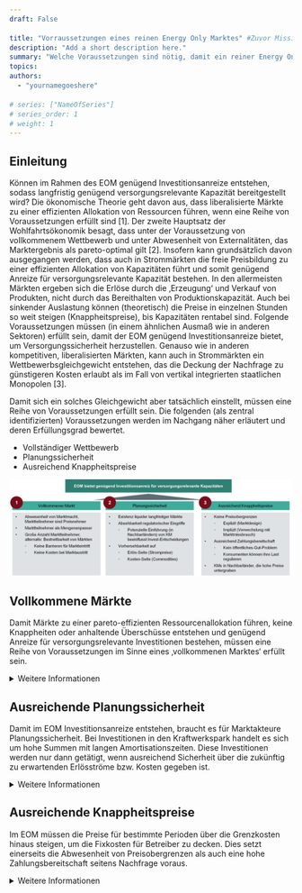 ```yaml
---
draft: False

title: "Vorraussetzungen eines reinen Energy Only Marktes" #Zuvor Missing Money - Qualitative Analyse
description: "Add a short description here."
summary: "Welche Voraussetzungen sind nötig, damit ein reiner Energy Only Markt langfristig ausreichende Investitionsanreize für eine sichere Stromversorgung bietet? Der Abschnitt beschreibt die zentralen Voraussetzungen, die dafür erfüllt sein müssen."
topics: 
authors:
  - "yournamegoeshere"

# series: ["NameOfSeries"]
# series_order: 1
# weight: 1
---
```

## Einleitung


Können im Rahmen des EOM genügend Investitionsanreize entstehen, sodass langfristig genügend versorgungsrelevante Kapazität bereitgestellt wird?
Die ökonomische Theorie geht davon aus, dass liberalisierte Märkte zu einer effizienten Allokation von Ressourcen führen, wenn eine Reihe von Voraussetzungen erfüllt sind [1]. Der zweite Hauptsatz der Wohlfahrtsökonomik besagt, dass unter der Voraussetzung von vollkommenem Wettbewerb und unter Abwesenheit von Externalitäten, das Marktergebnis als pareto-optimal gilt [2]. Insofern kann grundsätzlich davon ausgegangen werden, dass auch in Strommärkten die freie Preisbildung zu einer effizienten Allokation von Kapazitäten führt und somit genügend Anreize für versorgungsrelevante Kapazität bestehen.
In den allermeisten Märkten ergeben sich die Erlöse durch die ‚Erzeugung‘ und Verkauf von Produkten, nicht durch das Bereithalten von Produktionskapazität. Auch bei sinkender Auslastung können (theoretisch) die Preise in einzelnen Stunden so weit steigen (Knappheitspreise), bis Kapazitäten rentabel sind. Folgende Voraussetzungen müssen (in einem ähnlichen Ausmaß wie in anderen Sektoren) erfüllt sein, damit der EOM genügend Investitionsanreize bietet, um Versorgungssicherheit herzustellen. Genauso wie in anderen kompetitiven, liberalisierten Märkten, kann auch in Strommärkten ein Wettbewerbsgleichgewicht entstehen, das die Deckung der Nachfrage zu günstigeren Kosten erlaubt als im Fall von vertikal integrierten staatlichen Monopolen [3].

Damit sich ein solches Gleichgewicht aber tatsächlich einstellt, müssen eine Reihe von Voraussetzungen erfüllt sein. Die folgenden (als zentral identifizierten) Voraussetzungen werden im Nachgang näher erläutert und deren Erfüllungsgrad bewertet.
- Vollständiger Wettbewerb
- Planungssicherheit
- Ausreichend Knappheitspreise

![Voraussetzungen für ausreichend Investitionsanreize im EOM](./Voraussetzungen_fuer_ausreichend_Investitionsanreize_im_EOM.jpg)

## Vollkommene Märkte
Damit Märkte zu einer pareto-effizienten Ressourcenallokation führen, keine Knappheiten oder anhaltende Überschüsse entstehen und genügend Anreize für versorgungsrelevante Investitionen bestehen, müssen eine Reihe von Voraussetzungen im Sinne eines ‚vollkommenen Marktes‘ erfüllt sein.
<details>
  <summary>Weitere Informationen</summary>

### 2.1.1.1	Große Anzahl an Marktteilnehmer, Abwesenheit von Marktmacht
Damit Märkte effizient funktionieren, ist eine große (quasi unlimitierte) Anzahl an Marktakteuren notwendig. Diese theoretische Vorstellung ist in der Realität in den seltensten Fällen erfüllt. Selbst wenn diese Voraussetzung in der Realität nicht vollständig erfüllt ist, kann ausreichend Konkurrenz auf Angebotsseite auch durch andere Faktoren hinreichend erfüllt sein. Dazu müssen Märkte ‚bestreitbar‘ sein, d.h. der Markteintritt muss ‚vollkommen frei‘ bzw. der Marktaustritt muss ‚kostenlos‘ sein [4]. Vor allem beim Marktaustritt müssen die versunkenen Kosten hinreichend gering sein. Unter nicht ausreichender Konkurrenz kann es zu Monopolbildungen kommen, die die Kapazitäten künstlich verknappen, und damit nicht ausreichend Kapazität zur Verfügung gestellt wird.

### 2.1.1.2	Symmetrische Information
Die Marktteilnehmer müssen das Marktgeschehen sehr gut überblicken. Das bedeutet, Informationen über den Markt (die Eigenschaften des Gutes) sind ‚kostenlos‘ verfügbar, Verträge sind vollständig und ihre Erfüllung kann ‚kostenlos‘ durchgesetzt werden.

### 2.1.1.3	Marktteilnehmer als Mengenanpasser
Eine klassische Voraussetzung für die Existenz eines nahezu vollkommenen Marktes ist, dass Marktteilnehmer als Preisnehmer und Mengenanpasser reagieren.

### 2.1.1.4	Kurze Reaktionszeit
Marktteilnehmer müssen in der Lage sein, auf Marktänderungen ‚schnell‘ reagieren zu können. Zu lange Anpassungszeiten führen zu Situationen von anhaltendem oder wechselndem Überschuss/Knappheit. Beispiele dafür sind das ‚Cobweb Theorem‘ [5] oder der ‚Schweinezyklus‘ [6]. Im schlechtesten Fall führt ein zu starker zeitlicher Versatz zu einem Versorgungsengpass. 

### 2.1.1.5	Niedrige Transaktionskosten
Die Existenz von Transaktionskosten kann das Zustandekommen eines effizienten Marktergebnisses verunmöglichen. Nur wenn Austausch zwischen Marktteilnehmern kostengünstig möglich ist und Verträge kostengünstig zustande kommen können, führen Märkte zu einer effizienten Ressourcenallokation.

### 2.1.1.6	Abwesenheit von Externalitäten
Sobald Externalitäten im Spiel sind, führen Märkte nicht mehr zu einer pareto-effizienten Allokation von Gütern und machen staatliche Eingriffe notwendig [1]. Sobald Dritte (in positiver/negativer Weise) vom Marktgeschehen betroffen sind, kann über den Marktmechanismus keine pareto-effiziente Allokation mehr hergestellt werden. 

</details>

## Ausreichende Planungssicherheit
Damit im EOM Investitionsanreize entstehen, braucht es für Marktakteure Planungssicherheit. Bei Investitionen in den Kraftwerkspark handelt es sich um hohe Summen mit langen Amortisationszeiten. Diese Investitionen werden nur dann getätigt, wenn ausreichend Sicherheit über die zukünftig zu erwartenden Erlösströme bzw. Kosten gegeben ist. 

<details>
  <summary>Weitere Informationen</summary>

### 2.1.2.1	Existenz liquider langfristiger Märkte
Die Liquidität von Forward-Märkten ist eine wichtige Voraussetzung, um Planbarkeit sowohl für die Erlöse als auch Kosten sicherzustellen. Darüber hinaus müssen die Vorlaufzeiten für Kraftwerksbau mit dem zur Verfügung stehenden Planungshorizont konsistent sein.

### 2.1.2.2	Absehbarkeit von regulatorischen Eingriffen
Regulatorische Eingriffe und politische Interventionen in den Markt nehmen starken Einfluss auf die Planungssicherheit. Marktteilnehmer antizipieren Änderungen des regulatorischen Umfelds, was wiederum starken Einfluss auf die Investitionstätigkeit bzw. das Verhalten am Markt hat. Insofern braucht der Markt stabile und vorhersehbare Rahmenbedingungen.
</details>

## Ausreichende Knappheitspreise
Im EOM müssen die Preise für bestimmte Perioden über die Grenzkosten hinaus steigen, um die Fixkosten für Betreiber zu decken. Dies setzt einerseits die Abwesenheit von Preisobergrenzen als auch eine hohe Zahlungsbereitschaft seitens Nachfrage voraus.

<details>
  <summary>Weitere Informationen</summary>

### 2.1.3.1	Keine expliziten Preisobergrenzen
Preise müssen Knappheiten anzeigen können, sodass sowohl das Angebot als auch die Nachfrage auf Preisspitzen reagieren können. Dazu dürfen keine expliziten Preisobergrenzen vorhanden sein. Um Marktmissbrauch zu verhindern kann eine sinnvolle Preisobergrenze die VOLL darstellen.

### 2.1.3.2	Keine impliziten Preisobergrenzen
Damit in einem EOM ausreichend Investitionsanreize für versorgungsrelevante Kapazität zur Verfügung gestellt werden, muss der Markt in der Lage sein, Knappheiten durch hohe Preise anzeigen zu können. Daher dürfen keine impliziten Preisobergrenzen vorhanden sein. Anders formuliert, muss die gesellschaftliche/politische Akzeptanz von Preisspitzen gegeben sein.
Die folgenden Umstände können eine Konsequenz einer nicht vorhandenen Akzeptanz für hohe Preise sein:
- Ahndung von Knappheitspreisen durch die Regulierungsbehörde aufgrund von Verwechslung mit Marktmissbrauch
- Veröffentlichung von Preisgeboten (gesellschaftliche/politische Akzeptanz von Preisspitzen muss gegeben sein)

### 2.1.3.3	Ausreichend Zahlungsbereitschaft
Hohe Knappheitspreise müssen durch Zahlungsbereitschaft der Konsumenten gedeckt sein. Direkt oder indirekt (nach Glättung durch einen Lieferanten) müssen Preisspitzen von den Strombezieher:innen bezahlt werden. Das Zustandekommen von Preisspitzen setzt insofern eine dementsprechende Zahlungsbereitschaft und Bewusstsein über das Entstehen von Preisspitzen voraus.

</details>